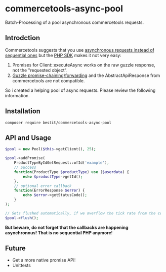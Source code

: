 # commercetools-async-pool

Batch-Processing of a pool asynchronous commercetools requests.

## Introdction

Commercetools suggests that you use [asynchronous requests instead of sequential ones](https://dev.commercetools.com/best-practices-performance.html#api-request-planning) but the [PHP SDK](https://github.com/commercetools/commercetools-php-sdk) makes it not very easy:

1. Promises for Client::executeAsync works on the raw guzzle response, not the "requested object".
2. [Guzzle promise-chaining/forwarding](https://github.com/guzzle/promises#promise-forwarding) and the AbstractApiResponse from commercetools are not compatible.

So i created a helping pool of async requests. Please review the following information.

## Installation
    composer require bestit/commercetools-async-pool
    
## API and Usage

```php
$pool = new Pool($this->getClient(), 25);

$pool->addPromise(
    ProductTypeByIdGetRequest::ofId('example'),
    // Success
    function(ProductType $productType) use ($userdata) {          
        echo $productType->getId();
    },
    // optional error callback
    function(ErrorResponse $error) {
        echo $error->getStatusCode();    
    }
);

// Gets flushed automatically, if we overflow the tick rate from the constructor.
$pool->flush();

```

**But beware, do not forget that the callbacks are happening asynchronous! That is no sequential PHP anymore!**

## Future
* Get a more native promise API!
* Unittests
